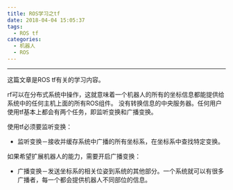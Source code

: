 ```yaml
---
title: ROS学习之tf
date: 2018-04-04 15:05:37
tags:
  - ROS tf
categories: 
  - 机器人
  - ROS
---
```


-----

这篇文章是ROS tf有关的学习内容。

<!--more-->

rf可以在分布式系统中操作，这就意味着一个机器人的所有的坐标信息都能提供给系统中的任何主机上面的所有ROS组件。 没有转换信息的中央服务器。任何用户使用tf基本上都会有两个任务，即监听变换和广播变换。

使用tf必须要监听变换：

- 监听变换－接收并缓存系统中广播的所有坐标系，在坐标系中查找特定变换。

如果希望扩展机器人的能力，需要开启广播变换：

- 广播变换－发送坐标系的相关位姿到系统的其他部分。一个系统就可以有很多广播者，每一个都会提供机器人不同部位的信息。